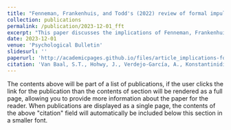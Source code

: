 ```yaml
---
title: "Fenneman, Frankenhuis, and Todd's (2022) review of formal impulsivity models: Implications for theory and measures of impulsivity"
collection: publications
permalink: /publication/2023-12-01_fft
excerpt: "This paper discusses the implications of Fenneman, Frankenhuis, and Todd's impulsivity model review and integration."
date: 2023-12-01
venue: 'Psychological Bulletin'
slidesurl: ''
paperurl: 'http://academicpages.github.io/files/article_implications-for-theory-and-measures-of-impulsivity_van-baal-et-al2023_psych-bull.pdf'
citation: 'Van Baal, S.T., Hohwy, J., Verdejo-García, A., Konstantinidis E., and Walasek, L. (2023). Fenneman et al.’s (2022) Review of Formal Impulsivity Models: Implications for Theory and Measures of Impulsivity. <i>Psychological Bulletin</i>'
---
```


The contents above will be part of a list of publications, if the user clicks the link for the publication than the contents of section will be rendered as a full page, allowing you to provide more information about the paper for the reader. When publications are displayed as a single page, the contents of the above "citation" field will automatically be included below this section in a smaller font.
